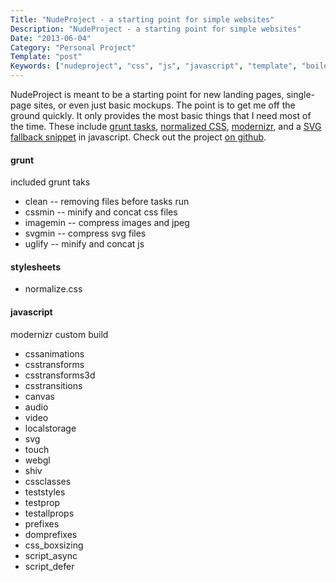 ```yaml
---
Title: "NudeProject - a starting point for simple websites"
Description: "NudeProject - a starting point for simple websites"
Date: "2013-06-04"
Category: "Personal Project"
Template: "post"
Keywords: ["nudeproject", "css", "js", "javascript", "template", "boilerplater", "starter", "project"]
---
```


NudeProject is meant to be a starting point for new landing pages, single-page sites, or even just basic mockups. The point is to get me off the ground quickly. It only provides the most basic things that I need most of the time. These include [grunt tasks](http://gruntjs.com/ "gruntjs homepage"), [normalized CSS](http://necolas.github.io/normalize.css/ "normalize css"), [modernizr](http://modernizr.com "modernizr"), and a [SVG fallback snippet](https://gist.github.com/james2doyle/5659710 "modernizr-svg-replace.js") in javascript. Check out the project [on github](https://github.com/james2doyle/nudeproject "james2doyle/nudeproject").

#### grunt

included grunt taks

-   clean -- removing files before tasks run
-   cssmin -- minify and concat css files
-   imagemin -- compress images and jpeg
-   svgmin -- compress svg files
-   uglify -- minify and concat js

#### stylesheets

-   normalize.css

#### javascript

modernizr custom build

-   cssanimations
-   csstransforms
-   csstransforms3d
-   csstransitions
-   canvas
-   audio
-   video
-   localstorage
-   svg
-   touch
-   webgl
-   shiv
-   cssclasses
-   teststyles
-   testprop
-   testallprops
-   prefixes
-   domprefixes
-   css\_boxsizing
-   script\_async
-   script\_defer

